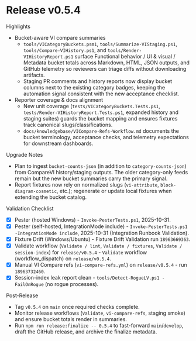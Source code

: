 <!-- markdownlint-disable-next-line MD041 -->
# Release v0.5.4

Highlights

- Bucket-aware VI compare summaries
  - `tools/VICategoryBuckets.psm1`, `tools/Summarize-VIStaging.ps1`, `tools/Compare-VIHistory.ps1`, and
    `tools/Render-VIHistoryReport.ps1` surface Functional behavior / UI & visual / Metadata bucket totals across
    Markdown, HTML, JSON outputs, and GitHub telemetry so reviewers can triage diffs without downloading artifacts.
  - Staging PR comments and history reports now display bucket columns next to the existing category badges, keeping the
    automation signal consistent with the new acceptance checklist.
- Reporter coverage & docs alignment
  - New unit coverage (`tests/VICategoryBuckets.Tests.ps1`, `tests/Render-VIHistoryReport.Tests.ps1`, expanded history
    and staging suites) guards the bucket mapping and ensures fixtures track canonical slugs/classifications.
  - `docs/knowledgebase/VICompare-Refs-Workflow.md` documents the bucket terminology, acceptance checks, and telemetry
    expectations for downstream dashboards.

Upgrade Notes

- Plan to ingest `bucket-counts-json` (in addition to `category-counts-json`) from CompareVI history/staging outputs.
  The older category-only feeds remain but the new bucket summaries carry the primary signal.
- Report fixtures now rely on normalized slugs (`vi-attribute`, `block-diagram-cosmetic`, etc.); regenerate or update
  local fixtures when extending the bucket catalog.

Validation Checklist

- [x] Pester (hosted Windows) - `Invoke-PesterTests.ps1`, 2025-10-31.
- [x] Pester (self-hosted, IntegrationMode include) - `Invoke-PesterTests.ps1 -IntegrationMode include`, 2025-10-31
  (Integration Runbook Validation).
- [x] Fixture Drift (Windows/Ubuntu) - Fixture Drift Validation run `18963669363`.
- [x] Validate workflow (`Validate / lint`, `Validate / fixtures`, `Validate / session-index`) for `release/v0.5.4` -
  `Validate` workflow (workflow_dispatch) on `release/v0.5.4`.
- [x] Manual VI Compare refs (`vi-compare-refs.yml`) on `release/v0.5.4` - run `18963732460`.
- [x] Session-index leak report clean - `tools/Detect-RogueLV.ps1 -FailOnRogue` (no rogue processes).

Post-Release

- Tag `v0.5.4` on `main` once required checks complete.
- Monitor release workflows (`Validate`, `vi-compare-refs`, staging smoke) and ensure bucket totals render in summaries.
- Run `npm run release:finalize -- 0.5.4` to fast-forward `main`/`develop`, draft the GitHub release, and archive the
  finalize metadata.
